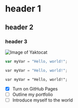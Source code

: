 # header 1
## header 2
### header 3

![Image of Yaktocat](https://octodex.github.com/images/yaktocat.png)

``` javascript
var myVar = "Hello, world!";
```

``` C
var myVar = "Hello, world!";
```

```
var myVar = "Hello, world!";
```
- [x] Turn on GitHub Pages
- [ ] Outline my portfolio
- [ ] Introduce myself to the world
